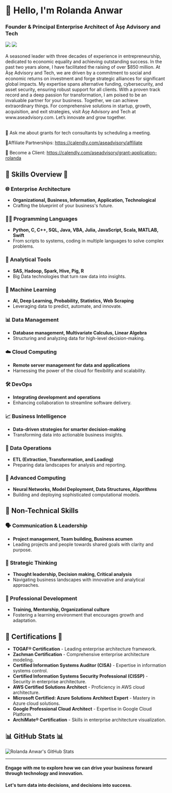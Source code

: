 <h1 align="left">👋 Hello, I'm Rolanda Anwar</h1>
<h3 align="left"> Founder & Principal Enterprise Architect of Às̩e̩ Advisory and Tech</h3>

<div align="left"> 
  <a href="https://calendly.com/aseadvisory/affiliate"><img src="https://img.shields.io/badge/Affiliate%20Partnerships-Schedule%20a%20Meeting-white?style=for-the-badge"></a>
  <a href="https://www.linkedin.com/company/aseadvisoryandtech/" target="_blank">
    <img src="https://img.shields.io/badge/LinkedIn-0077B5?style=for-the-badge&logo=linkedin&logoColor=white" target="_blank" />
  </a>
</div>

<br> 
A seasoned leader with three decades of experience in entrepreneurship, dedicated to economic equality and achieving outstanding success. In the past two years alone, I have facilitated the raising of over $850 million. At Às̩e̩ Advisory and Tech, we are driven by a commitment to social and economic returns on investment and forge strategic alliances for significant global impacts. My expertise spans alternative funding, cybersecurity, and asset security, ensuring robust support for all clients. With a proven track record and a deep passion for transformation, I am poised to be an invaluable partner for your business. Together, we can achieve extraordinary things. For comprehensive solutions in startup, growth, acquisition, and exit strategies, visit Às̩e̩ Advisory and Tech at www.aseadvisory.com. 
Let’s innovate and grow together.
 <br>

<br> 

<div align="left">
 
💬 Ask me about grants for tech consultants by scheduling a meeting.

🤝Affiliate Partnerships: https://calendly.com/aseadvisory/affiliate

📝 Become a Client: https://calendly.com/aseadvisory/grant-application-rolanda

 </div>


## 💼 Skills Overview 💼

### 🌐 Enterprise Architecture
- **Organizational, Business, Information, Application, Technological**
- Crafting the blueprint of your business's future.

### 👨‍💻 Programming Languages
- **Python, C, C++, SQL, Java, VBA, Julia, JavaScript, Scala, MATLAB, Swift**
- From scripts to systems, coding in multiple languages to solve complex problems.

### 🧮 Analytical Tools
- **SAS, Hadoop, Spark, Hive, Pig, R**
- Big Data technologies that turn raw data into insights.

### 🤖 Machine Learning
- **AI, Deep Learning, Probability, Statistics, Web Scraping**
- Leveraging data to predict, automate, and innovate.

### 📊 Data Management
- **Database management, Multivariate Calculus, Linear Algebra**
- Structuring and analyzing data for high-level decision-making.

### ☁️ Cloud Computing
- **Remote server management for data and applications**
- Harnessing the power of the cloud for flexibility and scalability.

### 🛠️ DevOps
- **Integrating development and operations**
- Enhancing collaboration to streamline software delivery.

### 📈 Business Intelligence
- **Data-driven strategies for smarter decision-making**
- Transforming data into actionable business insights.

### 🔄 Data Operations
- **ETL (Extraction, Transformation, and Loading)**
- Preparing data landscapes for analysis and reporting.

### 🧠 Advanced Computing
- **Neural Networks, Model Deployment, Data Structures, Algorithms**
- Building and deploying sophisticated computational models.

## 🚀 Non-Technical Skills

### 🗣️ Communication & Leadership
- **Project management, Team building, Business acumen**
- Leading projects and people towards shared goals with clarity and purpose.

### 🧐 Strategic Thinking
- **Thought leadership, Decision making, Critical analysis**
- Navigating business landscapes with innovative and analytical approaches.

### 🌟 Professional Development
- **Training, Mentorship, Organizational culture**
- Fostering a learning environment that encourages growth and adaptation.

## 📜 Certifications 📜
- **TOGAF® Certification** - Leading enterprise architecture framework.
- **Zachman Certification** - Comprehensive enterprise architecture modeling.
- **Certified Information Systems Auditor (CISA)** - Expertise in information systems control.
- **Certified Information Systems Security Professional (CISSP)** - Security in enterprise architecture.
- **AWS Certified Solutions Architect** - Proficiency in AWS cloud architecture.
- **Microsoft Certified: Azure Solutions Architect Expert** - Mastery in Azure cloud solutions.
- **Google Professional Cloud Architect** - Expertise in Google Cloud Platform.
- **ArchiMate® Certification** - Skills in enterprise architecture visualization.

## 📊 GitHub Stats 📊
![Rolanda Anwar's GitHub Stats](https://github-readme-stats.vercel.app/api?username=RolandaAnwar&show_icons=true&theme=radical)

---

#### Engage with me to explore how we can drive your business forward through technology and innovation.
#### Let's turn data into decisions, and decisions into success.
